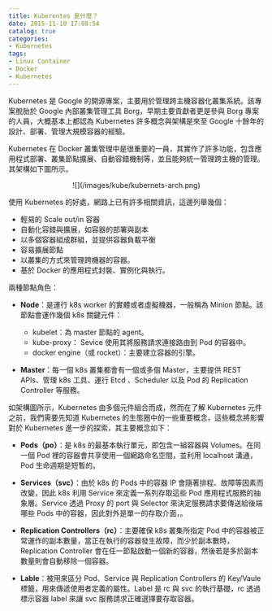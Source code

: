 ```yaml
---
title: Kuberentes 是什麼？
date: 2015-11-10 17:08:54
catalog: true
categories:
- Kubernetes
tags:
- Linux Container
- Docker
- Kubernetes
---
```

Kubernetes 是 Google 的開源專案，主要用於管理跨主機容器化叢集系統。該專案脫胎於 Google 內部叢集管理工具 Borg，早期主要貢獻者更是參與 Borg 專案的人員，大概基本上都認為 Kubernetes 許多概念與架構是來至 Google 十餘年的設計、部署、管理大規模容器的經驗。

Kubernetes 在 Docker 叢集管理中是很重要的一員，其實作了許多功能，包含應用程式部署、叢集節點擴展、自動容錯機制等，並且能夠統一管理跨主機的管理。其架構如下圖所示。

<center>![](/images/kube/kubernets-arch.png)</center>

<!--more-->

使用 Kubernetes 的好處，網路上已有許多相關資訊，這邊列舉幾個：
* 輕易的 Scale out/in 容器
* 自動化容錯與擴展，如容器的部署與副本
* 以多個容器組成群組，並提供容器負載平衡
* 容易擴展節點
* 以叢集的方式來管理跨機器的容器。
* 基於 Docker 的應用程式封裝、實例化與執行。

兩種節點角色：
* **Node**：是運行 k8s worker 的實體或者虛擬機器，一般稱為 Minion 節點。該節點會運作幾個 k8s 關鍵元件：
  * kubelet：為 master 節點的 agent。
  * kube-proxy： Sevice 使用其將服務請求連接路由到 Pod 的容器中。
  * docker engine（或 rocket）：主要建立容器的引擎。

* **Master**：每一個 k8s 叢集都會有一個或多個 Master，主要提供 REST APIs、管理 k8s 工具、運行 Etcd 、Scheduler 以及 Pod 的 Replication Controller 等服務。

如架構圖所示，Kubernetes 由多個元件組合而成，然而在了解 Kubernetes 元件之前，我們需要先知道 Kubernetes 的生態圈中的一些重要概念，這些概念將影響對於 Kubernetes 進一步的探索，其主要概念如下：
* **Pods（po）**：是 k8s 的最基本執行單元，即包含一組容器與 Volumes。在同一個 Pod 裡的容器會共享使用一個網路命名空間，並利用 localhost 溝通，Pod 生命週期是短暫的。

* **Services（svc）**：由於 k8s 的 Pods 中的容器 IP 會隨著排程、故障等因素而改變，因此 k8s 利用 Service 來定義一系列存取這些 Pod 應用程式服務的抽象層。Service 透過 Proxy 的 port 與 Selector 來決定服務請求要傳送給後端哪些 Pods 中的容器，因此對外是單一的存取介面，。

* **Replication Controllers（rc）**：主要確保 k8s 叢集所指定 Pod 中的容器被正常運作的副本數量，當正在執行的容器發生故障，而少於副本數時，Replication Controller 會在任一節點啟動一個新的容器，然後若是多於副本數量則會自動移除一個容器。

* **Lable**：被用來區分 Pod、Service 與 Replication Controllers 的 Key/Vaule 標籤，用來傳遞使用者定義的屬性。Label 是 rc 與 svc 的執行基礎，rc 透過標示容器 label 來讓 svc 服務請求正確選擇要存取容器。
